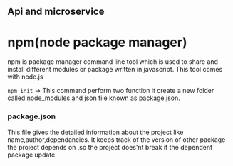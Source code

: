 ## Api and microservice

# npm(node package manager)
 npm is package manager command line tool which is used to share and install different modules or package written in javascript.
 This tool  comes with node.js
 
 `npm init` 
 -> This command perform two function it create a new folder called node_modules and json file known as package.json.   
 
 ### package.json 
 This file gives the detailed information about the project like name,author,dependancies.
 It keeps track of the version of other package the project depends on ,so the project does'nt break if the dependent package update.
